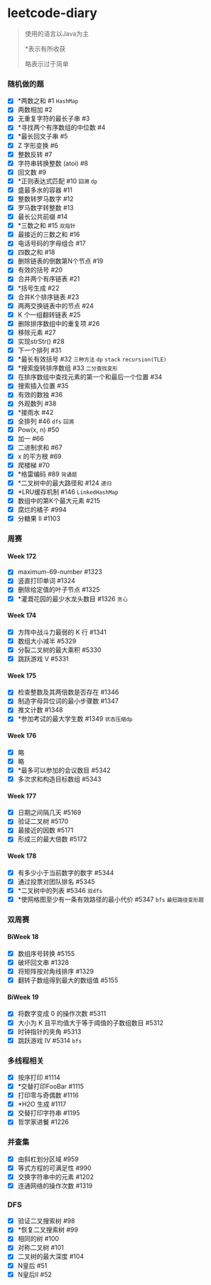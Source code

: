 # leetcode-diary

> 使用的语言以Java为主
>
> *表示有所收获
>
> 略表示过于简单

### 随机做的题

- [x] *两数之和 #1 `HashMap`
- [x] 两数相加 #2
- [x] 无重复字符的最长子串 #3    
- [x] *寻找两个有序数组的中位数 #4
- [x] *最长回文子串 #5
- [x] Z 字形变换 #6
- [x] 整数反转 #7
- [x] 字符串转换整数 (atoi) #8   
- [x] 回文数 #9 
- [x] *正则表达式匹配 #10 `回溯` `dp`
- [x] 盛最多水的容器 #11
- [x] 整数转罗马数字 #12
- [x] 罗马数字转整数 #13
- [x] 最长公共前缀 #14
- [x] *三数之和 #15 `双指针`
- [x] 最接近的三数之和 #16
- [x] 电话号码的字母组合 #17
- [x] 四数之和 #18
- [x] 删除链表的倒数第N个节点 #19
- [x] 有效的括号 #20
- [x] 合并两个有序链表 #21
- [x] *括号生成 #22
- [x] 合并K个排序链表 #23
- [x] 两两交换链表中的节点 #24
- [x] K 个一组翻转链表 #25
- [x] 删除排序数组中的重复项 #26
- [x] 移除元素 #27
- [x] 实现strStr() #28
- [x] 下一个排列 #31
- [x] *最长有效括号 #32 `三种方法` `dp` `stack` `recursion(TLE)`
- [x] *搜索旋转排序数组 #33 `二分查找变形`
- [x] 在排序数组中查找元素的第一个和最后一个位置 #34
- [x] 搜索插入位置 #35
- [x] 有效的数独 #36
- [x] 外观数列 #38
- [x] *接雨水 #42
- [x] 全排列 #46 `dfs` `回溯`
- [x] Pow(x, n) #50
- [x] 加一 #66
- [x] 二进制求和 #67
- [x] x 的平方根 #69
- [x] 爬楼梯 #70
- [x] *格雷编码 #89 `背诵题`
- [x] *二叉树中的最大路径和 #124 `递归`
- [x] *LRU缓存机制 #146 `LinkedHashMap`
- [x] 数组中的第K个最大元素 #215
- [x] 腐烂的橘子 #994
- [x] 分糖果 II #1103

### 周赛
#### Week 172

- [x] maximum-69-number #1323
- [x] 竖直打印单词 #1324
- [x] 删除给定值的叶子节点 #1325    
- [x] *灌溉花园的最少水龙头数目 #1326 `贪心`

#### Week 174

- [x] 方阵中战斗力最弱的 K 行 #1341
- [x] 数组大小减半 #5329
- [x] 分裂二叉树的最大乘积 #5330    
- [x] 跳跃游戏 V #5331

#### Week 175

- [x] 检查整数及其两倍数是否存在 #1346
- [x] 制造字母异位词的最小步骤数 #1347
- [x] 推文计数 #1348    
- [x] *参加考试的最大学生数 #1349 `状态压缩dp`

#### Week 176

- [x] 略
- [x] 略
- [x] *最多可以参加的会议数目 #5342    
- [x] 多次求和构造目标数组 #5343

#### Week 177

- [x] 日期之间隔几天 #5169 
- [x] 验证二叉树 #5170 
- [x] 最接近的因数 #5171
- [x] 形成三的最大倍数 #5172

#### Week 178

- [x] 有多少小于当前数字的数字 #5344
- [x] 通过投票对团队排名 #5345
- [x] *二叉树中的列表 #5346 `双dfs`
- [x] *使网格图至少有一条有效路径的最小代价 #5347 `bfs` `最短路径变形题`

### 双周赛
#### BiWeek 18

- [x] 数组序号转换 #5155
- [x] 破坏回文串 #1328
- [x] 将矩阵按对角线排序 #1329
- [x] 翻转子数组得到最大的数组值 #5155

#### BiWeek 19

- [x] 将数字变成 0 的操作次数 #5311
- [x] 大小为 K 且平均值大于等于阈值的子数组数目 #5312
- [x] 时钟指针的夹角 #5313
- [x] 跳跃游戏 IV #5314 `bfs`

### 多线程相关
- [x] 按序打印 #1114
- [x] *交替打印FooBar #1115 
- [x] 打印零与奇偶数 #1116
- [x] *H2O 生成 #1117  
- [x] 交替打印字符串 #1195
- [x] 哲学家进餐 #1226

### 并查集
- [x] 由斜杠划分区域 #959	
- [x] 等式方程的可满足性 #990	
- [x] 交换字符串中的元素 #1202	
- [x] 连通网络的操作次数 #1319	

### DFS
- [x] 验证二叉搜索树 #98
- [x] *恢复二叉搜索树 #99
- [x] 相同的树 #100
- [x] 对称二叉树 #101
- [x] 二叉树的最大深度 #104
- [x] N皇后 #51
- [x] N皇后II #52
